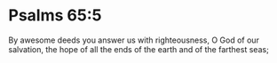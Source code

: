 # Psalms 65:5

By awesome deeds you answer us with righteousness, O God of our salvation, the hope of all the ends of the earth and of the farthest seas;
